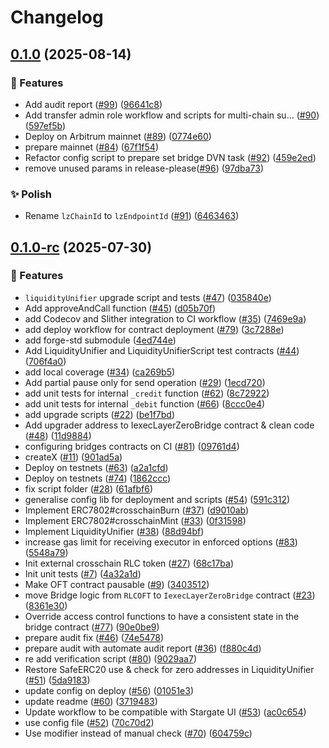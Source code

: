 # Changelog

## [0.1.0](https://github.com/iExecBlockchainComputing/rlc-multichain/compare/v0.1.0-rc...v0.1.0) (2025-08-14)

### 🚀 Features

* Add audit report ([#99](https://github.com/iExecBlockchainComputing/rlc-multichain/issues/99)) ([96641c8](https://github.com/iExecBlockchainComputing/rlc-multichain/commit/96641c823fdbcf11003d76179831b8b734cefbce))
* Add transfer admin role workflow and scripts for multi-chain su… ([#90](https://github.com/iExecBlockchainComputing/rlc-multichain/issues/90)) ([597ef5b](https://github.com/iExecBlockchainComputing/rlc-multichain/commit/597ef5b5c22cef9787b5d2a4de6fb94a0fdb7818))
* Deploy on Arbitrum mainnet ([#89](https://github.com/iExecBlockchainComputing/rlc-multichain/issues/89)) ([0774e60](https://github.com/iExecBlockchainComputing/rlc-multichain/commit/0774e606143bdf3e022c3c887ace0b0d638f6f19))
* prepare mainnet ([#84](https://github.com/iExecBlockchainComputing/rlc-multichain/issues/84)) ([67f1f54](https://github.com/iExecBlockchainComputing/rlc-multichain/commit/67f1f5467eed743cc627afd6153f865e99977e91))
* Refactor config script to prepare set bridge DVN task ([#92](https://github.com/iExecBlockchainComputing/rlc-multichain/issues/92)) ([459e2ed](https://github.com/iExecBlockchainComputing/rlc-multichain/commit/459e2ed493768aeee9e175a79201496633b3ae87))
* remove unused params in release-please([#96](https://github.com/iExecBlockchainComputing/rlc-multichain/issues/96)) ([97dba73](https://github.com/iExecBlockchainComputing/rlc-multichain/commit/97dba73ae92577d7b9d0b55456a2c066459947b8))

### ✨ Polish

* Rename `lzChainId` to `lzEndpointId` ([#91](https://github.com/iExecBlockchainComputing/rlc-multichain/issues/91)) ([6463463](https://github.com/iExecBlockchainComputing/rlc-multichain/commit/6463463055d419dab6fedaf8ff640d612aaaee4d))

## [0.1.0-rc](https://github.com/iExecBlockchainComputing/rlc-multichain/compare/v0.1.0...v0.1.0-rc) (2025-07-30)

### 🚀 Features

* `liquidityUnifier` upgrade script and tests ([#47](https://github.com/iExecBlockchainComputing/rlc-multichain/issues/47)) ([035840e](https://github.com/iExecBlockchainComputing/rlc-multichain/commit/035840e2eaeef5e11acf36247f284f46f75cf70e))
* Add approveAndCall function ([#45](https://github.com/iExecBlockchainComputing/rlc-multichain/issues/45)) ([d05b70f](https://github.com/iExecBlockchainComputing/rlc-multichain/commit/d05b70f71668b3f49c9de8bf6210bd49c457832f))
* add Codecov and Slither integration to CI workflow ([#35](https://github.com/iExecBlockchainComputing/rlc-multichain/issues/35)) ([7469e9a](https://github.com/iExecBlockchainComputing/rlc-multichain/commit/7469e9a37b1bd77110417ccb49fc4787b603cf80))
* add deploy workflow for contract deployment ([#79](https://github.com/iExecBlockchainComputing/rlc-multichain/issues/79)) ([3c7288e](https://github.com/iExecBlockchainComputing/rlc-multichain/commit/3c7288ed15e8618a751a8a36e9deea3311339da8))
* add forge-std submodule ([4ed744e](https://github.com/iExecBlockchainComputing/rlc-multichain/commit/4ed744ee8407ad3f76cf9d90887904549a55ca6c))
* Add LiquidityUnifier and LiquidityUnifierScript test contracts ([#44](https://github.com/iExecBlockchainComputing/rlc-multichain/issues/44)) ([706f4a0](https://github.com/iExecBlockchainComputing/rlc-multichain/commit/706f4a059c68618f41ca2556ee05316ed316e25d))
* add local coverage ([#34](https://github.com/iExecBlockchainComputing/rlc-multichain/issues/34)) ([ca269b5](https://github.com/iExecBlockchainComputing/rlc-multichain/commit/ca269b5cd310cf71fbb6b10327aeceae8b2618f7))
* Add partial pause only for send operation ([#29](https://github.com/iExecBlockchainComputing/rlc-multichain/issues/29)) ([1ecd720](https://github.com/iExecBlockchainComputing/rlc-multichain/commit/1ecd720a44d22cd1b1a841c77508042e3f4fd879))
* add unit tests for internal `_credit` function ([#62](https://github.com/iExecBlockchainComputing/rlc-multichain/issues/62)) ([8c72922](https://github.com/iExecBlockchainComputing/rlc-multichain/commit/8c72922f2122e0a5e58096a51ce9b4d1c78d7ae3))
* add unit tests for internal `_debit` function ([#66](https://github.com/iExecBlockchainComputing/rlc-multichain/issues/66)) ([8ccc0e4](https://github.com/iExecBlockchainComputing/rlc-multichain/commit/8ccc0e461981170f7a340104d848dfd4a0e5ed6e))
* add upgrade scripts ([#22](https://github.com/iExecBlockchainComputing/rlc-multichain/issues/22)) ([be1f7bd](https://github.com/iExecBlockchainComputing/rlc-multichain/commit/be1f7bd1a1099de36f3d16652c7f3ad054502c0a))
* Add upgrader address to IexecLayerZeroBridge contract & clean code ([#48](https://github.com/iExecBlockchainComputing/rlc-multichain/issues/48)) ([11d9884](https://github.com/iExecBlockchainComputing/rlc-multichain/commit/11d9884b2d46463adcafd8107b3b7c13954a1370))
* configuring bridges contracts on CI ([#81](https://github.com/iExecBlockchainComputing/rlc-multichain/issues/81)) ([09761d4](https://github.com/iExecBlockchainComputing/rlc-multichain/commit/09761d4bb9c252a6ca9a0020d2ad7979ec9ae75f))
* createX ([#11](https://github.com/iExecBlockchainComputing/rlc-multichain/issues/11)) ([901ad5a](https://github.com/iExecBlockchainComputing/rlc-multichain/commit/901ad5ab3bdacb6552430afd953e1fe8efd16e11))
* Deploy on testnets ([#63](https://github.com/iExecBlockchainComputing/rlc-multichain/issues/63)) ([a2a1cfd](https://github.com/iExecBlockchainComputing/rlc-multichain/commit/a2a1cfdf2050c92a82dbe16a1770b4b0b5599288))
* Deploy on testnets ([#74](https://github.com/iExecBlockchainComputing/rlc-multichain/issues/74)) ([1862ccc](https://github.com/iExecBlockchainComputing/rlc-multichain/commit/1862ccce76e3077412241ca217c5164be3f92537))
* fix script folder ([#28](https://github.com/iExecBlockchainComputing/rlc-multichain/issues/28)) ([61afbf6](https://github.com/iExecBlockchainComputing/rlc-multichain/commit/61afbf670346892f227ca7d42ef5b165a0ac5095))
* generalise config lib for deployment and scripts ([#54](https://github.com/iExecBlockchainComputing/rlc-multichain/issues/54)) ([591c312](https://github.com/iExecBlockchainComputing/rlc-multichain/commit/591c312cf62aa6b052e5076662a110bae9ec4697))
* Implement ERC7802#crosschainBurn ([#37](https://github.com/iExecBlockchainComputing/rlc-multichain/issues/37)) ([d9010ab](https://github.com/iExecBlockchainComputing/rlc-multichain/commit/d9010abb4afaeb83b2b836372e1eb5180b4cf35a))
* Implement ERC7802#crosschainMint ([#33](https://github.com/iExecBlockchainComputing/rlc-multichain/issues/33)) ([0f31598](https://github.com/iExecBlockchainComputing/rlc-multichain/commit/0f3159889339b275251901a592e0509d85d29691))
* Implement LiquidityUnifier ([#38](https://github.com/iExecBlockchainComputing/rlc-multichain/issues/38)) ([88d94bf](https://github.com/iExecBlockchainComputing/rlc-multichain/commit/88d94bf37cece2777d7eca9061646b2e8b6966e0))
* increase gas limit for receiving executor in enforced options ([#83](https://github.com/iExecBlockchainComputing/rlc-multichain/issues/83)) ([5548a79](https://github.com/iExecBlockchainComputing/rlc-multichain/commit/5548a79448cec41d437c830c834a042c59ea7ccf))
* Init external crosschain RLC token ([#27](https://github.com/iExecBlockchainComputing/rlc-multichain/issues/27)) ([68c17ba](https://github.com/iExecBlockchainComputing/rlc-multichain/commit/68c17bae2fea68ebf66a8e76c80ece982134c85b))
* Init unit tests ([#7](https://github.com/iExecBlockchainComputing/rlc-multichain/issues/7)) ([4a32a1d](https://github.com/iExecBlockchainComputing/rlc-multichain/commit/4a32a1d7135ac7504934259898833f6f27af8c22))
* Make OFT contract pausable ([#9](https://github.com/iExecBlockchainComputing/rlc-multichain/issues/9)) ([3403512](https://github.com/iExecBlockchainComputing/rlc-multichain/commit/3403512dd630ef286a258015b5cf1eb4db46d336))
* move Bridge logic from `RLCOFT` to `IexecLayerZeroBridge` contract ([#23](https://github.com/iExecBlockchainComputing/rlc-multichain/issues/23)) ([8361e30](https://github.com/iExecBlockchainComputing/rlc-multichain/commit/8361e30d3030851cf0da909d68a7303cf2cbe1cd))
* Override access control functions to have a consistent state in the bridge contract ([#77](https://github.com/iExecBlockchainComputing/rlc-multichain/issues/77)) ([90e0be9](https://github.com/iExecBlockchainComputing/rlc-multichain/commit/90e0be9485a6c938df240fddb801bc91774abd31))
* prepare audit fix ([#46](https://github.com/iExecBlockchainComputing/rlc-multichain/issues/46)) ([74e5478](https://github.com/iExecBlockchainComputing/rlc-multichain/commit/74e5478b84bcf7fc7dd53423eaba508ea421725c))
* prepare audit with automate audit report ([#36](https://github.com/iExecBlockchainComputing/rlc-multichain/issues/36)) ([f880c4d](https://github.com/iExecBlockchainComputing/rlc-multichain/commit/f880c4d7867e056b1e41c5445de672d52438e4a1))
* re add verification script ([#80](https://github.com/iExecBlockchainComputing/rlc-multichain/issues/80)) ([9029aa7](https://github.com/iExecBlockchainComputing/rlc-multichain/commit/9029aa7ec207f55405f8e00ab5d6b9c220b5bddf))
* Restore SafeERC20 use & check for zero addresses in LiquidityUnifier ([#51](https://github.com/iExecBlockchainComputing/rlc-multichain/issues/51)) ([5da9183](https://github.com/iExecBlockchainComputing/rlc-multichain/commit/5da9183b9e6b075e9e9e6271bb790b126e5d9795))
* update config on deploy ([#56](https://github.com/iExecBlockchainComputing/rlc-multichain/issues/56)) ([01051e3](https://github.com/iExecBlockchainComputing/rlc-multichain/commit/01051e39369737240d61ed6fd9b3916320fce362))
* update readme ([#60](https://github.com/iExecBlockchainComputing/rlc-multichain/issues/60)) ([3719483](https://github.com/iExecBlockchainComputing/rlc-multichain/commit/37194839ffbe9b5b8265b98f5788aa47591c580a))
* Update workflow to be compatible with Stargate UI ([#53](https://github.com/iExecBlockchainComputing/rlc-multichain/issues/53)) ([ac0c654](https://github.com/iExecBlockchainComputing/rlc-multichain/commit/ac0c6542e8fcf98a1144b8c5949eaa4ed4f09bab))
* use config file ([#52](https://github.com/iExecBlockchainComputing/rlc-multichain/issues/52)) ([70c70d2](https://github.com/iExecBlockchainComputing/rlc-multichain/commit/70c70d23e27ba64a1216dfa0b81e4b23fee3c049))
* Use modifier instead of manual check ([#70](https://github.com/iExecBlockchainComputing/rlc-multichain/issues/70)) ([604759c](https://github.com/iExecBlockchainComputing/rlc-multichain/commit/604759cbc85fa35ed38f71cf41cc1732551976f2))
